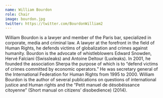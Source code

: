 ```yaml
---
name: William Bourdon
role: Chair
image: bourdon.jpg
twitter: https://twitter.com/BourdonWilliam2
---
```

William Bourdon is a lawyer and member of the Paris bar, specialized in corporate, media and criminal law. A lawyer at the forefront in the field of Human Rights, he defends victims of globalization and crimes against humanity. Bourdon is the advocate of whistleblowers Edward Snowden, Hervé Falciani (Swissleaks) and Antoine Deltour (Luxleaks). In 2001, he founded the association Sherpa the purpose of which is to “defend victims of crimes committed by economic operators.” He was secretary general of the International Federation for Human Rights from 1995 to 2000. William Bourdon is the author of several publications on questions of international justice and Human rights and the “Petit manuel de désobéissance citoyenne” (Short manual on citizens’ disobedience) (2014).